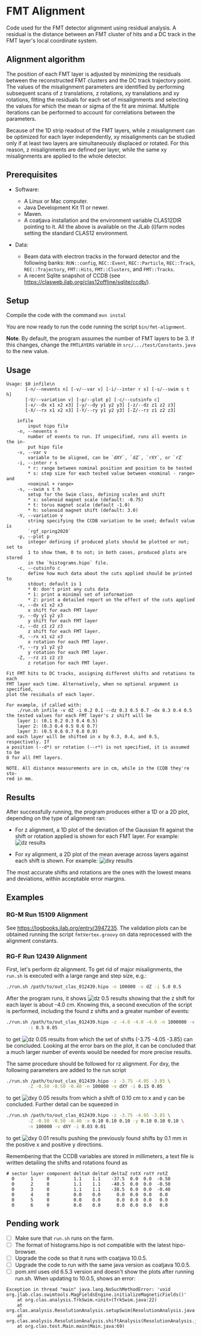 # FMT Alignment
Code used for the FMT detector alignment using residual analysis. A residual is
the distance between an FMT cluster of hits and a DC track in the FMT layer's
local coordinate system.

## Alignment algorithm
The position of each FMT layer is adjusted by minimizing the residuals between
the reconstructed FMT clusters and the DC track trajectory point. The values of
the misalignment parameters are identified by performing subsequent scans of z
translations, z rotations, xy translations and xy rotations, fitting the
residuals for each set of misalignments and selecting the values for which the
mean or sigma of the fit are minimal. Multiple iterations can be performed to
account for correlations between the parameters.

Because of the 1D strip readout of the FMT layers, while z misalignment can be
optimized for each layer independently, xy misalignments can be studied only if
at least two layers are simultaneously displaced or rotated. For this reason, z
misalignments are defined per layer, while the same xy misalignments are applied
to the whole detector.

## Prerequisites
* Software:
    * A Linux or Mac computer.
    * Java Development Kit 11 or newer.
    * Maven.
    * A coatjava installation and the environment variable CLAS12DIR pointing to it.
  All the above is available on the JLab (i)farm nodes setting the standard 
  CLAS12 environment.

* Data:
    * Beam data with electron tracks in the forward detector and the following
    banks: `RUN::config`, `REC::Event`, `REC::Particle`, `REC::Track`,
    `REC::Trajectory`, `FMT::Hits`, `FMT::Clusters`, and `FMT::Tracks`.
    * A recent Sqlite snapshot of CCDB (see
    https://clasweb.jlab.org/clas12offline/sqlite/ccdb/).

## Setup
Compile the code with the command
```mvn instal```

You are now ready to run the code running the script ```bin/fmt-alignment```.

**Note**. By default, the program assumes the number of FMT layers to be 3. If
this changes, change the `FMTLAYERS` variable in `src/.../test/Constants.java`
to the new value.

## Usage
```
Usage: $0 infile\n
       [-n/--nevents n] [-v/--var v] [-i/--inter r s] [-s/--swim s t h]
       [-V/--variation v] [-p/--plot p] [-c/--cutsinfo c]
       [-x/--dx x1 x2 x3] [-y/--dy y1 y2 y3] [-z/--dz z1 z2 z3]
       [-X/--rx x1 x2 x3] [-Y/--ry y1 y2 y3] [-Z/--rz z1 z2 z3]

    infile
        input hipo file
    -n, --nevents n
        number of events to run. If unspecified, runs all events in the in-
        put hipo file
    -v, --var v
        variable to be aligned, can be `dXY`, `dZ`, `rXY`, or `rZ`
    -i, --inter r s
        * r: range between nominal position and position to be tested
        * s: step size for each tested value between <nominal - range> and
        <nominal + range>
    -s, --swim s t h
        setup for the Swim class, defining scales and shift
        * s: solenoid magnet scale (default: -0.75)
        * t: torus magnet scale (default -1.0)
        * h: solenoid magnet shift (default: 3.0)
    -V, --variation v
        string specifying the CCDB variation to be used; default value is
        `rgf_spring2020`
    -p, --plot p
        integer defining if produced plots should be plotted or not; set to
        1 to show them, 0 to not; in both cases, produced plots are stored
        in the `histograms.hipo` file.
    -c, --cutsinfo c
        define how much data about the cuts applied should be printed to
        stdout; default is 1
        * 0: don't print any cuts data
        * 1: print a minimal set of information
        * 2: print a detailed report on the effect of the cuts applied
    -x, --dx x1 x2 x3
        x shift for each FMT layer
    -y, --dy y1 y2 y3
        y shift for each FMT layer
    -z, --dz z1 z2 z3
        z shift for each FMT layer.
    -X, --rx x1 x2 x3
        x rotation for each FMT layer.
    -Y, --ry y1 y2 y3
        y rotation for each FMT layer.
    -Z, --rz z1 z2 z3
        z rotation for each FMT layer.

Fit FMT hits to DC tracks, assigning different shifts and rotations to each
FMT layer each time. Alternatively, when no optional argument is specified,
plot the residuals of each layer.

For example, if called with:
    ./run.sh infile -v dZ -i 0.2 0.1 --dz 0.3 0.5 0.7 -dx 0.3 0.4 0.5
the tested values for each FMT layer's z shift will be
    layer 1: (0.1 0.2 0.3 0.4 0.5)
    layer 2: (0.3 0.4 0.5 0.6 0.7)
    layer 3: (0.5 0.6 0.7 0.8 0.9)
and each layer will be shifted in x by 0.3, 0.4, and 0.5, respectively. If
a position (--d*) or rotation (--r*) is not specified, it is assumed to be
0 for all FMT layers.

NOTE. All distance measurements are in cm, while in the CCDB they're sto-
red in mm.
```

## Results
After successfully running, the program produces either a 1D or a 2D plot,
depending on the type of alignment ran:
* For z alignment, a 1D plot of the deviation of the Gaussian fit against the
shift or rotation applied is shown for each FMT layer. For example:
![dz results](readme_img/results_dz.png)

* For xy alignment, a 2D plot of the mean average across layers against each
shift is shown. For example:
![dxy results](readme_img/results_dxy.png)

The most accurate shifts and rotations are the ones with the lowest means and
deviations, within acceptable error margins.

## Examples
### RG-M Run 15109 Alignment
See https://logbooks.jlab.org/entry/3947235. The validation plots can be
obtained running the script `fmtVertex.groovy` on data reprocessed with the
alignment constants.

### RG-F Run 12439 Alignment
First, let's perform dz alignment. To get rid of major misalignments, the
`run.sh` is executed with a large range and step size, e.g.:

```bash
./run.sh /path/to/out_clas_012439.hipo -n 100000 -v dZ -i 5.0 0.5
```

After the program runs, it shows
![dz 0.5 results](readme_img/example_dz_0.5.png)
showing that the z shift for each layer is about -4.0 cm. Knowing this, a second
execution of the script is performed, including the found z shifts and a greater
number of events:

```bash
./run.sh /path/to/out_clas_012439.hipo -z -4.0 -4.0 -4.0 -n 1000000 -v dZ \
        -i 0.5 0.05
```

to get
![dz 0.05 results](readme_img/example_dz_0.05.png)
from which the set of shifts (-3.75 -4.05 -3.85) can be concluded. Looking at
the error bars on the plot, it can be concluded that a much larger number of
events would be needed for more precise results.

The same procedure should be followed for rz alignment. For dxy, the following
parameters are added to the run script

```bash
./run.sh /path/to/out_clas_012439.hipo -z -3.75 -4.05 -3.85 \
        -Z -0.50 -0.50 -0.40 -n 100000 -v dXY -i 0.15 0.05
```

to get
![dxy 0.05 results](readme_img/example_dxy_0.05.png)
from which a shift of 0.10 cm to x and y can be concluded. Further detail can be
squeezed in

```bash
./run.sh /path/to/out_clas_012439.hipo -z -3.75 -4.05 -3.85 \
        -Z -0.50 -0.50 -0.40 -x 0.10 0.10 0.10 -y 0.10 0.10 0.10 \
        -n 100000 -v dXY -i 0.03 0.01
```

to get
![dxy 0.01 results](readme_img/example_dxy_0.01.png)
pushing the previously found shifts by 0.1 mm in the positive x and positive y
directions.

Remembering that the CCDB variables are stored in millimeters, a text file is
written detailing the shifts and rotations found as

```
# sector layer component deltaX deltaY deltaZ rotX rotY rotZ
  0      1     0         1.1    1.1    -37.5  0.0  0.0  -0.50
  0      2     0         1.1    1.1    -40.5  0.0  0.0  -0.50
  0      3     0         1.1    1.1    -38.5  0.0  0.0  -0.40
  0      4     0         0.0    0.0      0.0  0.0  0.0   0.0
  0      5     0         0.0    0.0      0.0  0.0  0.0   0.0
  0      6     0         0.0    0.0      0.0  0.0  0.0   0.0
```

## Pending work
* [ ] Make sure that `run.sh` runs on the farm.
* [ ] The format of histograms.hipo is not compatible with the latest hipo-browser.
* [ ] Upgrade the code so that it runs with coatjava 10.0.5.
* [ ] Upgrade the code to run with the same java version as coatjava 10.0.5.
* [ ] pom.xml uses old 6.5.3 version and doesn't show the plots after running run.sh. When updating to 10.0.5, shows an error:

```
Exception in thread "main" java.lang.NoSuchMethodError: 'void org.jlab.clas.swimtools.MagFieldsEngine.initializeMagneticFields()'
    at org.clas.analysis.TrkSwim.<init>(TrkSwim.java:22)
    at org.clas.analysis.ResolutionAnalysis.setupSwim(ResolutionAnalysis.java:90)
    at org.clas.analysis.ResolutionAnalysis.shiftAnalysis(ResolutionAnalysis.java:123)
    at org.clas.test.Main.main(Main.java:69)
```
